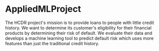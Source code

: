 # AppliedMLProject
The HCDR project's mission is to provide loans to people with little credit history. We want to determine its customer's eligibility for their financial products by determining their risk of default. We evaluate their data and develops a machine learning tool to predict default risk which uses more features than just the traditional credit history.
